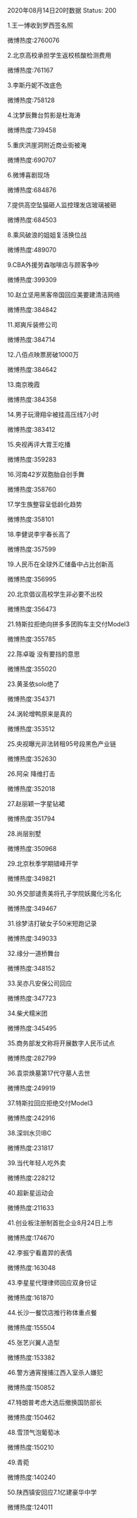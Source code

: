 2020年08月14日20时数据
Status: 200

1.王一博收到罗西签名照

微博热度:2760076

2.北京高校承担学生返校核酸检测费用

微博热度:761167

3.李斯丹妮不改底色

微博热度:758128

4.沈梦辰舞台剪影是杜海涛

微博热度:739458

5.重庆洪崖洞附近商业街被淹

微博热度:690707

6.微博喜剧现场

微博热度:684876

7.提供高空坠猫砸人监控理发店玻璃被砸

微博热度:684503

8.乘风破浪的姐姐复活换位战

微博热度:489070

9.CBA外援劳森咖啡店与顾客争吵

微博热度:399309

10.赵立坚用黑客帝国回应美要建清洁网络

微博热度:384842

11.郑爽斥装修公司

微博热度:384714

12.八佰点映票房破1000万

微博热度:384642

13.南京晚霞

微博热度:384358

14.男子玩滑翔伞被挂高压线7小时

微博热度:383412

15.央视再评大胃王吃播

微博热度:359283

16.河南42岁双胞胎自创手舞

微博热度:358760

17.学生族整容呈低龄化趋势

微博热度:358101

18.李健说李宇春长高了

微博热度:357599

19.人民币在全球外汇储备中占比创新高

微博热度:356995

20.北京倡议高校学生非必要不出校

微博热度:356473

21.特斯拉拒绝向拼多多团购车主交付Model3

微博热度:355785

22.陈卓璇 没有要挡的意思

微博热度:355020

23.黄圣依solo绝了

微博热度:354371

24.涡轮增鸭原来是真的

微博热度:353512

25.央视曝光非法转租95号段黑色产业链

微博热度:352630

26.阿朵 降维打击

微博热度:352018

27.赵丽颖一字星钻裙

微博热度:351794

28.尚层别墅

微博热度:350968

29.北京秋季学期错峰开学

微博热度:349821

30.外交部谴责美将孔子学院妖魔化污名化

微博热度:349467

31.徐梦洁打破女子50米短跑记录

微博热度:349033

32.缘分一道桥舞台

微博热度:348152

33.吴亦凡安保公司回应

微博热度:347723

34.柴犬糯米团

微博热度:345495

35.商务部发文称将开展数字人民币试点

微博热度:282799

36.袁崇焕墓第17代守墓人去世

微博热度:249919

37.特斯拉回应拒绝交付Model3

微博热度:242916

38.深圳水贝IBC

微博热度:231817

39.当代年轻人吃外卖

微博热度:228212

40.超新星运动会

微博热度:211633

41.创业板注册制首批企业8月24日上市

微博热度:174670

42.李振宁看嘉羿的表情

微博热度:163048

43.李星星代理律师回应双身份证

微博热度:161870

44.长沙一餐饮店推行称体重点餐

微博热度:155504

45.张艺兴翼人造型

微博热度:153382

46.警方通宵搜捕江西入室杀人嫌犯

微博热度:150852

47.特朗普考虑大选后撤换国防部长

微博热度:150462

48.雪顶气泡葡萄冰

微博热度:150210

49.青菀

微博热度:140240

50.陕西镇安回应7.1亿建豪华中学

微博热度:124011

